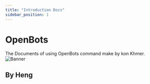 ```yaml
---
title: "Introduction Docs"
sidebar_position: 1
---
```


# OpenBots

The Documents of using OpenBots command make by kon Khmer.
![Banner](/img/docusaurus.png)
## By Heng